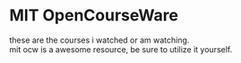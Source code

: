 # MIT OpenCourseWare

these are the courses i watched or am watching.  
mit ocw is a awesome resource, be sure to utilize it yourself.
